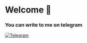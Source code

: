 # Welcome 🧐

### You can write to me on telegram

[![Telegram](https://img.shields.io/badge/глеб-00CED1?style=for-the-badge&logo=Telegram&logoColor=white)](https://t.me/GrownupsLikeNumbers)
